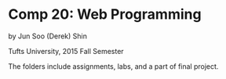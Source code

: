 # Comp 20: Web Programming

by Jun Soo (Derek) Shin

Tufts University, 2015 Fall Semester

The folders include assignments, labs, and a part of final project.